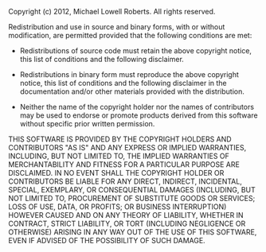 Copyright (c) 2012, Michael Lowell Roberts.
All rights reserved.

Redistribution and use in source and binary forms, with or without
modification, are permitted provided that the following conditions are
met:

  - Redistributions of source code must retain the above copyright
  notice, this list of conditions and the following disclaimer.

  - Redistributions in binary form must reproduce the above copyright
  notice, this list of conditions and the following disclaimer in the
  documentation and/or other materials provided with the distribution.

  - Neither the name of the copyright holder nor the names of
  contributors may be used to endorse or promote products derived
  from this software without specific prior written permission.

THIS SOFTWARE IS PROVIDED BY THE COPYRIGHT HOLDERS AND CONTRIBUTORS "AS
IS" AND ANY EXPRESS OR IMPLIED WARRANTIES, INCLUDING, BUT NOT LIMITED
TO, THE IMPLIED WARRANTIES OF MERCHANTABILITY AND FITNESS FOR A
PARTICULAR PURPOSE ARE DISCLAIMED. IN NO EVENT SHALL THE COPYRIGHT HOLDER
OR CONTRIBUTORS BE LIABLE FOR ANY DIRECT, INDIRECT, INCIDENTAL,
SPECIAL, EXEMPLARY, OR CONSEQUENTIAL DAMAGES (INCLUDING, BUT NOT LIMITED
TO, PROCUREMENT OF SUBSTITUTE GOODS OR SERVICES; LOSS OF USE, DATA, OR
PROFITS; OR BUSINESS INTERRUPTION) HOWEVER CAUSED AND ON ANY THEORY OF
LIABILITY, WHETHER IN CONTRACT, STRICT LIABILITY, OR TORT (INCLUDING
NEGLIGENCE OR OTHERWISE) ARISING IN ANY WAY OUT OF THE USE OF THIS
SOFTWARE, EVEN IF ADVISED OF THE POSSIBILITY OF SUCH DAMAGE.
